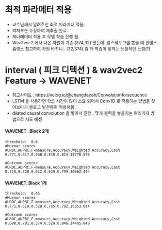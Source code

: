 # 최적 파라메터 적용 
 - 교수님께서 알려주신 최적 파라메터 적용.
 - 피처부분 수정하여 재추출 완료.
 - 제너레이터 적용 후 모델 학습 진행 됨.
 - Wav2vec2 에서 나온 차원이 기존 (374,32) 였는데..멜스펙토그램 뽑을 때 윈랭스 홉랭스 참고하여 차원 바꾸니.. (32,374) 좀 더 학습이 잘되는 느낌적인 느낌(?)
# interval ( 피크 디텍션 ) & wav2vec2 Feature  ->  WAVENET  
 - 참고사이트 : https://velog.io/@changdaeoh/Convolutionforsequence
 - LSTM 을 사용하면 학습 시간이 많이 소요 되어서 Conv1D 로 적용하는 방법을 찾아보다가 블로그 발견하여 적용해봄.
 - dilated causal convolution 을 쌓아서 진행 . 몇개 블럭을 쌓을지는 여러가지 방법으로 시도 예정


####   WAVENET _Block 2개
```
threshold:  0.6 
#Murmur scores
AUROC,AUPRC,F-measure,Accuracy,Weighted Accuracy,Cost
0.771,0.617,0.568,0.848,0.814,17770.578

#Outcome scores
AUROC,AUPRC,F-measure,Accuracy,Weighted Accuracy,Cost
0.718,0.720,0.612,0.639,0.799,10562.444
```
#### WAVENET_Block 1개
```
threshold:  0.45
#Murmur scores
AUROC,AUPRC,F-measure,Accuracy,Weighted Accuracy,Cost
0.771,0.619,0.520,0.785,0.792,16353.014

#Outcome scores
AUROC,AUPRC,F-measure,Accuracy,Weighted Accuracy,Cost
0.688,0.701,0.374,0.529,0.846,14495.049
```
